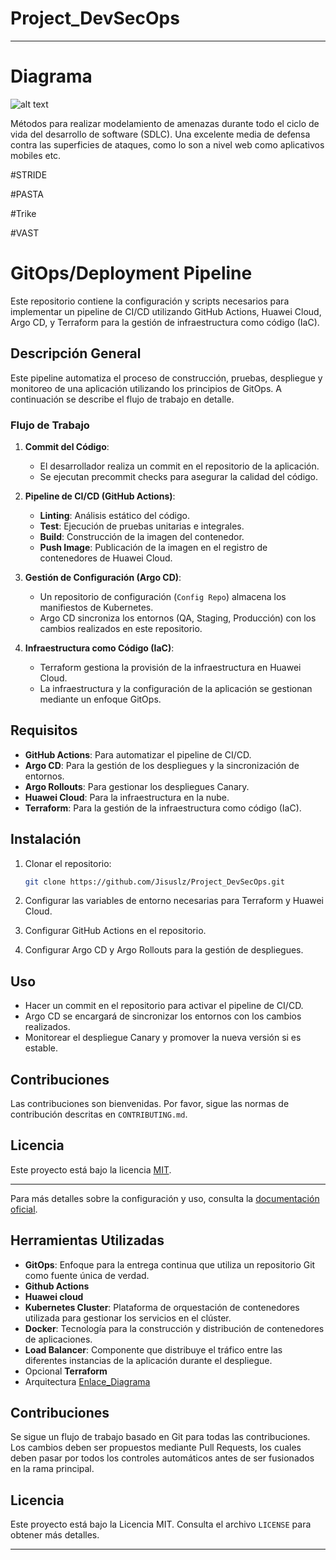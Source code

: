 # Project_DevSecOps
---

# Diagrama 
![alt text](/robustness/RobustnessFull.png)

Métodos para realizar modelamiento de amenazas durante todo el ciclo de vida del desarrollo de software (SDLC). Una excelente media de defensa contra las superficies de ataques, como lo son a nivel web como aplicativos mobiles etc.

#STRIDE

#PASTA

#Trike

#VAST

# GitOps/Deployment Pipeline

Este repositorio contiene la configuración y scripts necesarios para implementar un pipeline de CI/CD utilizando GitHub Actions, Huawei Cloud, Argo CD, y Terraform para la gestión de infraestructura como código (IaC).

## Descripción General

Este pipeline automatiza el proceso de construcción, pruebas, despliegue y monitoreo de una aplicación utilizando los principios de GitOps. A continuación se describe el flujo de trabajo en detalle.

### Flujo de Trabajo

1. **Commit del Código**:
   - El desarrollador realiza un commit en el repositorio de la aplicación.
   - Se ejecutan precommit checks para asegurar la calidad del código.

2. **Pipeline de CI/CD (GitHub Actions)**:
   - **Linting**: Análisis estático del código.
   - **Test**: Ejecución de pruebas unitarias e integrales.
   - **Build**: Construcción de la imagen del contenedor.
   - **Push Image**: Publicación de la imagen en el registro de contenedores de Huawei Cloud.

3. **Gestión de Configuración (Argo CD)**:
   - Un repositorio de configuración (`Config Repo`) almacena los manifiestos de Kubernetes.
   - Argo CD sincroniza los entornos (QA, Staging, Producción) con los cambios realizados en este repositorio.

4. **Infraestructura como Código (IaC)**:
   - Terraform gestiona la provisión de la infraestructura en Huawei Cloud.
   - La infraestructura y la configuración de la aplicación se gestionan mediante un enfoque GitOps.

## Requisitos

- **GitHub Actions**: Para automatizar el pipeline de CI/CD.
- **Argo CD**: Para la gestión de los despliegues y la sincronización de entornos.
- **Argo Rollouts**: Para gestionar los despliegues Canary.
- **Huawei Cloud**: Para la infraestructura en la nube.
- **Terraform**: Para la gestión de la infraestructura como código (IaC).

## Instalación

1. Clonar el repositorio:

    ```bash
    git clone https://github.com/Jisuslz/Project_DevSecOps.git
    ```

2. Configurar las variables de entorno necesarias para Terraform y Huawei Cloud.
3. Configurar GitHub Actions en el repositorio.
4. Configurar Argo CD y Argo Rollouts para la gestión de despliegues.

## Uso

- Hacer un commit en el repositorio para activar el pipeline de CI/CD.
- Argo CD se encargará de sincronizar los entornos con los cambios realizados.
- Monitorear el despliegue Canary y promover la nueva versión si es estable.

## Contribuciones

Las contribuciones son bienvenidas. Por favor, sigue las normas de contribución descritas en `CONTRIBUTING.md`.

## Licencia

Este proyecto está bajo la licencia [MIT](LICENSE).

---

Para más detalles sobre la configuración y uso, consulta la [documentación oficial](https://argoproj.github.io/argo-cd/).



## Herramientas Utilizadas

- **GitOps**: Enfoque para la entrega continua que utiliza un repositorio Git como fuente única de verdad.
- **Github Actions**
- **Huawei cloud**
- **Kubernetes Cluster**: Plataforma de orquestación de contenedores utilizada para gestionar los servicios en el clúster.
- **Docker**: Tecnología para la construcción y distribución de contenedores de aplicaciones.
- **Load Balancer**: Componente que distribuye el tráfico entre las diferentes instancias de la aplicación durante el despliegue.
- Opcional **Terraform**
- Arquitectura [Enlace_Diagrama](https://app.eraser.io/workspace/h7S3xinu0Bn6rcJWrJCO?origin=share)
  
## Contribuciones

Se sigue un flujo de trabajo basado en Git para todas las contribuciones. Los cambios deben ser propuestos mediante Pull Requests, los cuales deben pasar por todos los controles automáticos antes de ser fusionados en la rama principal.

## Licencia

Este proyecto está bajo la Licencia MIT. Consulta el archivo `LICENSE` para obtener más detalles.

---

